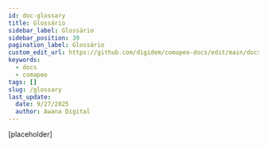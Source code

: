 ```yaml
---
id: doc-glossary
title: Glossário
sidebar_label: Glossário
sidebar_position: 39
pagination_label: Glossário
custom_edit_url: https://github.com/digidem/comapeo-docs/edit/main/docs/understanding-how-exchange-works-c/glossary.md
keywords:
  - docs
  - comapeo
tags: []
slug: /glossary
last_update:
  date: 9/27/2025
  author: Awana Digital
---
```


[placeholder]


